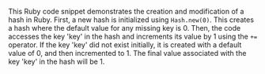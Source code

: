 This Ruby code snippet demonstrates the creation and modification of a hash in Ruby. First, a new hash is initialized using `Hash.new(0)`. This creates a hash where the default value for any missing key is 0. Then, the code accesses the key 'key' in the hash and increments its value by 1 using the `+=` operator. If the key 'key' did not exist initially, it is created with a default value of 0, and then incremented to 1. The final value associated with the key 'key' in the hash will be 1.





